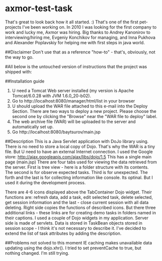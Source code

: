# axmor-test-task

That's great to look back how it all started. :) That's one of the first pet-projects I've been working on.
In 2010 I was looking for the first company to work and lucky me, Axmor was hiring.
Big thanks to Andrey Kanonirov to interviewing/hiring me, Evgeniy Konchikov for managing, and Inna Pukhova and Alexander Poplavskiy for helping me with first steps in java world.   

##Disclaimer
Don't use that as a reference "how-to" - that's, obviously, not the way to go. 

#All below is the untouched version of instructions that the project was shipped with:

##Installation guide
1) U need a Tomcat Web server installed (my version is Apache Tomcat/6.0.28 with JVM 1.6.0_20-b02).
2) Go to http://localhost:8080/manager/html/list in your browser
3) U should upload the WAR file attached to this e-mail into the Deploy Section. There are two ways to deploy a new project. Please choose the second one by clicking the "Browse" near the "WAR file to deploy" label.
4) The web archive file (WAR) will be uploaded to the server and automatically set up.
5) Go http://localhost:8080/baytsurov/main.jsp

##Description
This is a Java Servlet application with DoJo library using.
There is no need to store a local copy of Dojo. That's why the WAR is a tiny file. But U need to have an external Internet connection. I used the Google store: http://ajax.googleapis.com/ajax/libs/dojo/1.5
This has a single main page (main.jsp)
There are four tabs used for viewing the data retrieved from the server. First is tree view - here is a folder structure with its contents.
The second is for observe expected tasks. Third is for unexpected. The forth and the last is for collecting information like console. Its optinal. But I used it during the development process.

There are 4-6 icons displayed above the TabContainer Dojo widget. Their functions are: refresh data, add a task, edit selected task, delete selected, get session information and the last - close current session with all data deleting.
Right side copies the functions of described icons. But there three additional links - these links are for creating demo tasks in folders named in their captions.
I used a couple of Dojo widgets in my application.
Server side is made of servlets. Data is stored in TaskBean objects stored in session scope - I think it's not necessary to describe it.
I've decided to extend the list of task attributes by adding the description.

##Problems not solved to this moment
IE caching makes unavailable data updating using the dojo.xhr(). I tried to set preventCache to true, but nothing changed. I'm still trying.